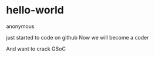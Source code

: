 # hello-world
anonymous

just started to code on github 
Now we will become a coder

And want to crack GSoC
